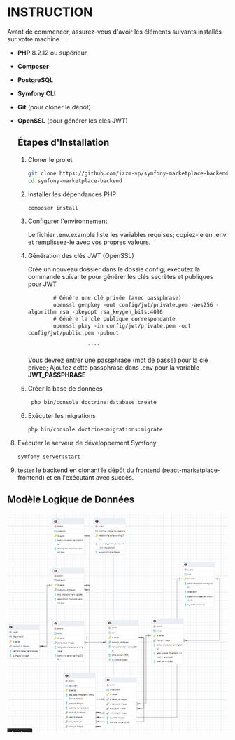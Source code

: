 # INSTRUCTION
Avant de commencer, assurez-vous d'avoir les éléments suivants installés sur votre machine :

- **PHP** 8.2.12 ou supérieur
- **Composer** 
- **PostgreSQL** 
- **Symfony CLI** 
- **Git** (pour cloner le dépôt)
- **OpenSSL** (pour générer les clés JWT)
  
  ## Étapes d'Installation
   1. Cloner le projet
       ```bash
       git clone https://github.com/izzm-vp/symfony-marketplace-backend.git
       cd symfony-marketplace-backend
       ````
   2. Installer les dépendances PHP
       ```bash
       composer install
       ````
   3. Configurer l'environnement
      
        Le fichier .env.example liste les variables requises;
        copiez-le en .env et remplissez-le avec vos propres valeurs.
      
  4. Génération des clés JWT (OpenSSL)
      
        Crée un nouveau dossier dans le dossie config;
        exécutez la commande suivante pour générer les clés secrètes et publiques pour JWT
                      
     
                 # Génère une clé privée (avec passphrase)
                 openssl genpkey -out config/jwt/private.pem -aes256 -algorithm rsa -pkeyopt rsa_keygen_bits:4096
                 # Génère la clé publique correspondante
                 openssl pkey -in config/jwt/private.pem -out config/jwt/public.pem -pubout
  
                            ````
       Vous devrez entrer une passphrase (mot de passe) pour la clé privée;
             Ajoutez cette passphrase dans .env pour la variable **JWT_PASSPHRASE**
     
  6. Créer la base de données
      ```bash
       php bin/console doctrine:database:create
       ````
      
  7. Exécuter les migrations
      ```bash
      php bin/console doctrine:migrations:migrate
       ````
 8. Exécuter le serveur de développement Symfony
      ```bash
      symfony server:start
       ````
 9. tester le backend en clonant le dépôt du frontend (react-marketplace-frontend) et en l'exécutant avec succès.

     
## Modèle Logique de Données
  ![mld](./assets/screenshots/mld.png)


   
                      
     
     

             
  

      
 
